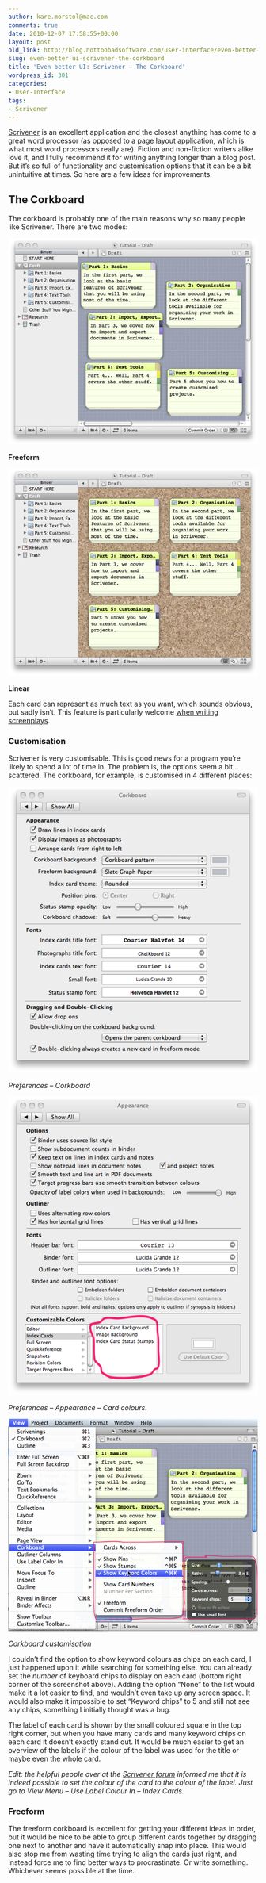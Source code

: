 ```yaml
---
author: kare.morstol@mac.com
comments: true
date: 2010-12-07 17:58:55+00:00
layout: post
old_link: http://blog.nottoobadsoftware.com/user-interface/even-better-ui-scrivener-the-corkboard/
slug: even-better-ui-scrivener-the-corkboard
title: 'Even better UI: Scrivener – The Corkboard'
wordpress_id: 301
categories:
- User-Interface
tags:
- Scrivener
---
```


[Scrivener](https://www.literatureandlatte.com/scrivener/overview) is an excellent application and the closest anything has come to a great word processor (as opposed to a page layout application, which is what most word processors really are). Fiction and non-fiction writers alike love it, and I fully recommend it for writing anything longer than a blog post. But it’s so full of functionality and customisation options that it can be a bit unintuitive at times. So here are a few ideas for improvements.

<!-- more -->

## The Corkboard

The corkboard is probably one of the main reasons why so many people like Scrivener. There are two modes:

![Screenshot of Scrivener's free-form corkboard view](/media/old/tutorial-draft-1-2.jpg)

__Freeform__

![Screenshot of Scrivener's linear corkboard view](/media/old/tutorial-draft.jpg)

__Linear__

Each card can represent as much text as you want, which sounds obvious, but sadly isn’t. This feature is particularly welcome [when writing screenplays](http://prolost.com/blog/2010/6/17/the-state-of-screenwriting-software.html).

### Customisation

Scrivener is very customisable. This is good news for a program you’re likely to spend a lot of time in. The problem is, the options seem a bit… scattered. The corkboard, for example, is customised in 4 different places:

![Preferences – Corkboard](/media/old/corkboard.png)

_Preferences – Corkboard_

![It may seem a bit strange to put all the colour options in one place, but this saves so much screen estate it is probably the best solution.](/media/old/appearance.png)

_Preferences – Appearance – Card colours._

![Corkboard customisation](/media/old/tutorial-draft-1.png)

_Corkboard customisation_

I couldn’t find the option to show keyword colours as chips on each card, I just happened upon it while searching for something else. You can already set the _number_ of keyboard chips to display on each card (bottom right corner of the screenshot above). Adding the option “None” to the list would make it a lot easier to find, and wouldn’t even take up any screen space. It would also make it impossible to set “Keyword chips” to 5 and still not see any chips, something I initially thought was a bug.

The label of each card is shown by the small coloured square in the top right corner, but when you have many cards and many keyword chips on each card it doesn’t exactly stand out. It would be much easier to get an overview of the labels if the colour of the label was used for the title or maybe even the whole card.

_Edit: the helpful people over at the [Scrivener forum](http://literatureandlatte.com/forum/viewtopic.php?p=81542#p81542) informed me that it is indeed possible to set the colour of the card to the colour of the label. Just go to View Menu – Use Label Colour In – Index Cards._

### Freeform

The freeform corkboard is excellent for getting your different ideas in order, but it would be nice to be able to group different cards together by dragging one next to another and have it automatically snap into place. This would also stop me from wasting time trying to align the cards just right, and instead force me to find better ways to procrastinate. Or write something. Whichever seems possible at the time.
